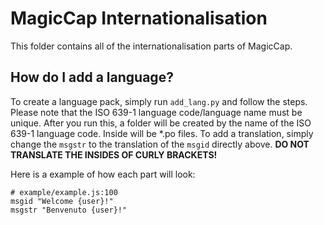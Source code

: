 # MagicCap Internationalisation
This folder contains all of the internationalisation parts of MagicCap.

## How do I add a language?
To create a language pack, simply run `add_lang.py` and follow the steps. Please note that the ISO 639-1 language code/language name must be unique. After you run this, a folder will be created by the name of the ISO 639-1 language code. Inside will be *.po files. To add a translation, simply change the `msgstr` to the translation of the `msgid` directly above. **DO NOT TRANSLATE THE INSIDES OF CURLY BRACKETS!**

Here is a example of how each part will look:
```po
# example/example.js:100
msgid "Welcome {user}!"
msgstr "Benvenuto {user}!"
```
